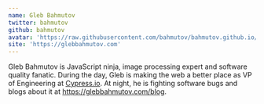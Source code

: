 ```yaml
---
name: Gleb Bahmutov
twitter: bahmutov
github: bahmutov
avatar: 'https://raw.githubusercontent.com/bahmutov/bahmutov.github.io/master/gleb-bahmutov.jpg'
site: 'https://glebbahmutov.com'
---
```


Gleb Bahmutov is JavaScript ninja, image processing expert and software quality
fanatic. During the day, Gleb is making the web a better place as VP of
Engineering at [Cypress.io](https://Cypress.io). At night, he is fighting
software bugs and blogs about it at <https://glebbahmutov.com/blog>.
